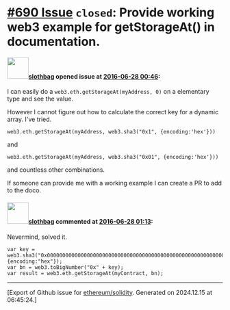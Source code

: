 # [\#690 Issue](https://github.com/ethereum/solidity/issues/690) `closed`: Provide working web3 example for getStorageAt() in documentation.

#### <img src="https://avatars.githubusercontent.com/u/811824?v=4" width="50">[slothbag](https://github.com/slothbag) opened issue at [2016-06-28 00:46](https://github.com/ethereum/solidity/issues/690):

I can easily do a `web3.eth.getStorageAt(myAddress, 0)` on a elementary type and see the value.

However I cannot figure out how to calculate the correct key for a dynamic array. I've tried.

```
web3.eth.getStorageAt(myAddress, web3.sha3("0x1", {encoding:'hex'}))
```

and 

```
web3.eth.getStorageAt(myAddress, web3.sha3("0x01", {encoding:'hex'}))
```

and countless other combinations.

If someone can provide me with a working example I can create a PR to add to the doco.


#### <img src="https://avatars.githubusercontent.com/u/811824?v=4" width="50">[slothbag](https://github.com/slothbag) commented at [2016-06-28 01:13](https://github.com/ethereum/solidity/issues/690#issuecomment-228921841):

Nevermind, solved it.

```
var key = web3.sha3("0x0000000000000000000000000000000000000000000000000000000000000003", {encoding:"hex"});
var bn = web3.toBigNumber("0x" + key);
var result = web3.eth.getStorageAt(myContract, bn);
```


-------------------------------------------------------------------------------



[Export of Github issue for [ethereum/solidity](https://github.com/ethereum/solidity). Generated on 2024.12.15 at 06:45:24.]
